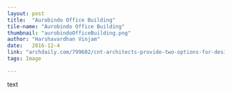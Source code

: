 ```yaml
---
layout: post
title:  "Aurobindo Office Building"
tile-name: "Aurobindo Office Building"
thumbnail: "aurobindoOfficeBuilding.png"
author: "Harshavardhan Vinjam"
date:   2016-12-4
link: "archdaily.com/799602/cnt-architects-provide-two-options-for-design-of-aurobindo-pharma-towers-in-india?ad_medium=widget&ad_name=navigation-prev"
tags: Image

---
```


text